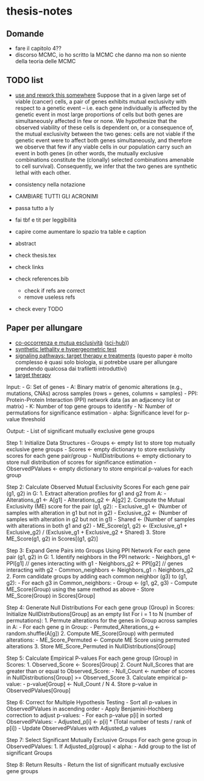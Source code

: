 # thesis-notes

## Domande

- fare il capitolo 4??
- discorso MCMC, io ho scritto la MCMC che danno ma non so niente della teoria delle MCMC

## TODO list

- [use and rework this somewhere](https://www.ncbi.nlm.nih.gov/pmc/articles/PMC4590705/)
    Suppose that in a given large set of viable (cancer) cells, a pair of genes exhibits mutual exclusivity with respect to a genetic event – i.e. each gene individually is affected by the genetic event in most large proportions of cells but both genes are simultaneously affected in few or none. We hypothesize that the observed viability of these cells is dependent on, or a consequence of, the mutual exclusivity between the two genes: cells are not viable if the genetic event were to affect both genes simultaneously, and therefore we observe that few if any viable cells in our population carry such an event in both genes (in other words, the mutually exclusive combinations constitute the (clonally) selected combinations amenable to cell survival). Consequently, we infer that the two genes are synthetic lethal with each other.

- consistency nella notazione

- CAMBIARE TUTTI GLI ACRONIMI

- passa tutto a ly

- fai tbf e tit per leggibilità

- capire come aumentare lo spazio tra table e caption
- abstract

- check thesis.tex
- check links
- check references.bib
    - check if refs are correct
    - remove useless refs

- check every TODO

## Paper per allungare

- [co-occorrenza e mutua esclusività](https://www.sciencedirect.com/science/article/abs/pii/S2405803321001011) ([sci-hub](https://sci-hub.ru/https://doi.org/10.1016/j.trecan.2021.04.009)))
- [synthetic lethality e hypergeometric test](https://www.ncbi.nlm.nih.gov/pmc/articles/PMC4590705/)
- [signaling pathways: target therapy e treatments](https://www.ncbi.nlm.nih.gov/pmc/articles/PMC8002322/) (questo paper è molto complesso è quasi solo biologia, si potrebbe usare per allungare prendendo qualcosa dai trafiletti introduttivi)
- [target therapy](https://www.cancer.org/cancer/managing-cancer/treatment-types/targeted-therapy/what-is.html)

Input:
    - G: Set of genes
    - A: Binary matrix of genomic alterations (e.g., mutations, CNAs) across samples (rows = genes, columns = samples)
    - PPI: Protein-Protein Interaction (PPI) network data (as an adjacency list or matrix)
    - K: Number of top gene groups to identify
    - N: Number of permutations for significance estimation
    - alpha: Significance level for p-value threshold

Output:
    - List of significant mutually exclusive gene groups

Step 1: Initialize Data Structures
    - Groups <- empty list to store top mutually exclusive gene groups
    - Scores <- empty dictionary to store exclusivity scores for each gene pair/group
    - NullDistributions <- empty dictionary to store null distribution of scores for significance estimation
    - ObservedPValues <- empty dictionary to store empirical p-values for each group

Step 2: Calculate Observed Mutual Exclusivity Scores
    For each gene pair (g1, g2) in G:
        1. Extract alteration profiles for g1 and g2 from A:
            - Alterations_g1 <- A[g1]
            - Alterations_g2 <- A[g2]
        2. Compute the Mutual Exclusivity (ME) score for the pair (g1, g2):
            - Exclusive_g1 <- (Number of samples with alteration in g1 but not in g2)
            - Exclusive_g2 <- (Number of samples with alteration in g2 but not in g1)
            - Shared <- (Number of samples with alterations in both g1 and g2)
            - ME_Score(g1, g2) <- (Exclusive_g1 + Exclusive_g2) / (Exclusive_g1 + Exclusive_g2 + Shared)
        3. Store ME_Score(g1, g2) in Scores[(g1, g2)]

Step 3: Expand Gene Pairs into Groups Using PPI Network
    For each gene pair (g1, g2) in G:
        1. Identify neighbors in the PPI network:
            - Neighbors_g1 <- PPI[g1]  // genes interacting with g1
            - Neighbors_g2 <- PPI[g2]  // genes interacting with g2
            - Common_neighbors <- Neighbors_g1 ∩ Neighbors_g2
        2. Form candidate groups by adding each common neighbor (g3) to (g1, g2):
            - For each g3 in Common_neighbors:
                - Group <- (g1, g2, g3)
                - Compute ME_Score(Group) using the same method as above
                - Store ME_Score(Group) in Scores[Group]

Step 4: Generate Null Distributions
    For each gene group (Group) in Scores:
        Initialize NullDistributions[Group] as an empty list
        For i = 1 to N (number of permutations):
            1. Permute alterations for the genes in Group across samples in A:
                - For each gene g in Group:
                    - Permuted_Alterations_g <- random.shuffle(A[g])
            2. Compute ME_Score(Group) with permuted alterations:
                - ME_Score_Permuted <- Compute ME Score using permuted alterations
            3. Store ME_Score_Permuted in NullDistributions[Group]

Step 5: Calculate Empirical P-values
    For each gene group (Group) in Scores:
        1. Observed_Score <- Scores[Group]
        2. Count Null_Scores that are greater than or equal to Observed_Score:
            - Null_Count <- number of scores in NullDistributions[Group] >= Observed_Score
        3. Calculate empirical p-value:
            - p-value[Group] <- Null_Count / N
        4. Store p-value in ObservedPValues[Group]

Step 6: Correct for Multiple Hypothesis Testing
    - Sort all p-values in ObservedPValues in ascending order
    - Apply Benjamini-Hochberg correction to adjust p-values:
        - For each p-value p[i] in sorted ObservedPValues:
            - Adjusted_p[i] <- p[i] * (Total number of tests / rank of p[i])
        - Update ObservedPValues with Adjusted_p values

Step 7: Select Significant Mutually Exclusive Groups
    For each gene group in ObservedPValues:
        1. If Adjusted_p[group] < alpha:
            - Add group to the list of significant Groups

Step 8: Return Results
    - Return the list of significant mutually exclusive gene groups

